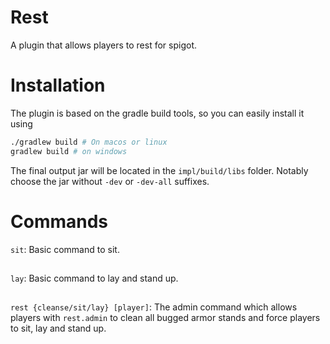 # Rest

A plugin that allows players to rest for spigot.

Installation
=

The plugin is based on the gradle build tools, so you can easily install it using

```bash
./gradlew build # On macos or linux
gradlew build # on windows
```

The final output jar will be located in the `impl/build/libs` folder.
Notably choose the jar without `-dev` or `-dev-all` suffixes.

Commands
===

`sit`: Basic command to sit.

##

`lay`: Basic command to lay and stand up.

##

`rest {cleanse/sit/lay} [player]`: The admin command which allows players with `rest.admin` to clean all bugged armor
stands and force players to sit, lay and stand up.
